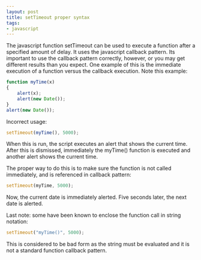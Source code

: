 ```yaml
---
layout: post
title: setTimeout proper syntax
tags:
- javascript
---
```

The javascript function setTimeout can be used to execute a function after a specified amount of delay.  It uses the javascript callback pattern.  Its important to use the callback pattern correctly, however, or you may get different results than you expect.  One example of this is the immediate execution of a function versus the callback execution.  Note this example:

```javascript
function myTime(x)
{
    alert(x);
    alert(new Date());
}
alert(new Date());
```

Incorrect usage:
    
```javascript
setTimeout(myTime(), 5000);
```

When this is run, the script executes an alert that shows the current time.  After this is dismissed, immediately the myTime() function is executed and another alert shows the current time.

The proper way to do this is to make sure the function is not called immediately, and is referenced in callback pattern:

```javascript
setTimeout(myTime, 5000);
```

Now, the current date is immediately alerted.  Five seconds later, the next date is alerted.

Last note: some have been known to enclose the function call in string notation:

```javascript
setTimeout("myTime()", 5000);
```

This is considered to be bad form as the string must be evaluated and it is not a standard function callback pattern.
